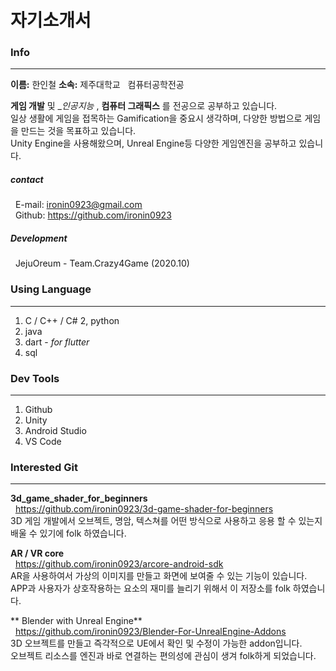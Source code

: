 # 자기소개서

### Info
---

 __이름:__ 한인철
 __소속:__ 제주대학교 &nbsp; 컴퓨터공학전공

 __게임 개발__ 및 __인공지능_ , __컴퓨터 그래픽스__ 를 전공으로 공부하고 있습니다.  
 일상 생활에 게임을 접목하는 Gamification을 중요시 생각하며, 다양한 방법으로 게임을 만드는 것을 목표하고 있습니다.  
 Unity Engine을 사용해왔으며, Unreal Engine등 다양한 게임엔진을 공부하고 있습니다.  

 ##### contact
 &nbsp; E-mail: ironin0923@gmail.com  
 &nbsp; Github: https://github.com/ironin0923

 ##### Development
 &nbsp; JejuOreum - Team.Crazy4Game (2020.10)

### Using Language
---

1. C / C++ / C#
2, python
3. java
4. dart - _for flutter_
5. sql

### Dev Tools
---
1. Github
2. Unity
3. Android Studio
4. VS Code

### Interested Git
---

**3d_game_shader_for_beginners**  
 &nbsp; <https://github.com/ironin0923/3d-game-shader-for-beginners>  
 3D 게임 개발에서 오브젝트, 명암, 텍스쳐를 어떤 방식으로 사용하고 응용 할 수 있는지 배울 수 있기에 folk 하였습니다.

**AR / VR core**  
 &nbsp; <https://github.com/ironin0923/arcore-android-sdk>  
 AR을 사용하여서 가상의 이미지를 만들고 화면에 보여줄 수 있는 기능이 있습니다.  
 APP과 사용자가 상호작용하는 요소의 재미를 늘리기 위해서 이 저장소를 folk 하였습니다.

** Blender with Unreal Engine**  
 &nbsp; <https://github.com/ironin0923/Blender-For-UnrealEngine-Addons>  
 3D 오브젝트를 만들고 즉각적으로 UE에서 확인 및 수정이 가능한 addon입니다.  
 오브젝트 리소스를 엔진과 바로 연결하는 편의성에 관심이 생겨 folk하게 되었습니다.
